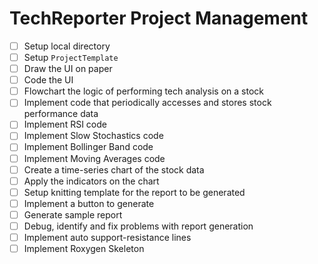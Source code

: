 # TechReporter Project Management

- [ ] Setup local directory
- [ ] Setup `ProjectTemplate`
- [ ] Draw the UI on paper
- [ ] Code the UI
- [ ] Flowchart the logic of performing tech analysis on a stock
- [ ] Implement code that periodically accesses and stores stock performance data
- [ ] Implement RSI code
- [ ] Implement Slow Stochastics code
- [ ] Implement Bollinger Band code
- [ ] Implement Moving Averages code
- [ ] Create a time-series chart of the stock data
- [ ] Apply the indicators on the chart
- [ ] Setup knitting template for the report to be generated
- [ ] Implement a button to generate
- [ ] Generate sample report
- [ ] Debug, identify and fix problems with report generation
- [ ] Implement auto support-resistance lines
- [ ] Implement Roxygen Skeleton
